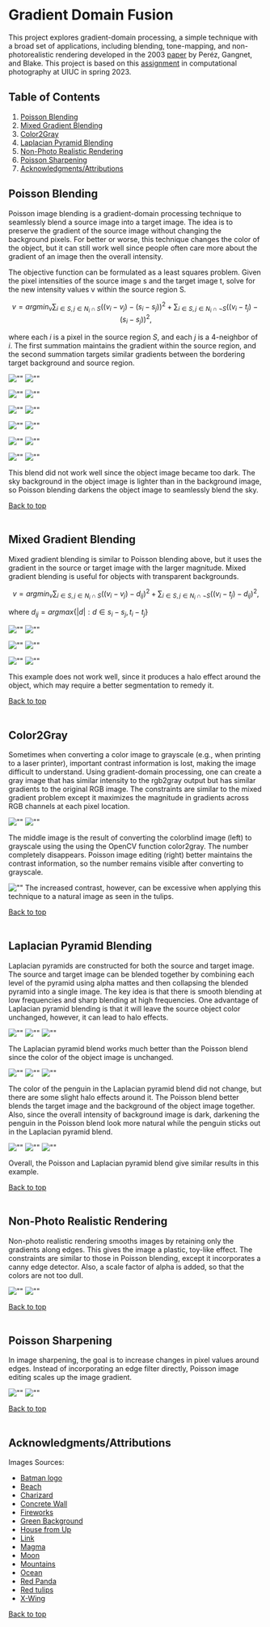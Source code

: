 # Gradient Domain Fusion
This project explores gradient-domain processing, a simple technique with a broad set of applications, including blending, tone-mapping, and non-photorealistic rendering developed in the 2003 [paper](https://www.cs.jhu.edu/~misha/Fall07/Papers/Perez03.pdf) by Peréz, Gangnet, and Blake. This project is based on this [assignment](https://yxw.cs.illinois.edu/course/CS445/Content/projects/gradient/ComputationalPhotography_ProjectGradient.html) in computational photography at UIUC in spring 2023.

## Table of Contents
1. [Poisson Blending](#poisson-blending)
1. [Mixed Gradient Blending](#mixed-gradient-blending)
1. [Color2Gray](#color2gray)
1. [Laplacian Pyramid Blending](#laplacian-pyramid-blending)
1. [Non-Photo Realistic Rendering](#non-photo-realistic-rendering)
1. [Poisson Sharpening](#poisson-sharpening)
1. [Acknowledgments/Attributions](#acknowledgmentsattributions)

## Poisson Blending
Poisson image blending is a gradient-domain processing technique to seamlessly blend a source image into a target image. The idea is to preserve the gradient of the source image without changing the background pixels. For better or worse, this technique changes the color of the object, but it can still work well since people often care more about the gradient of an image then the overall intensity. 

The objective function can be formulated as a least squares problem. Given the pixel intensities of the source image s and the target image t, solve for the new intensity values v within the source region S.

$$
v=argmin_v \sum_{i\in S, j \in N_i \cap S} \bigl( (v_i - v_j) - (s_i - s_j) \bigr)^2  + \sum_{i\in S, j \in N_i \cap \neg S} \bigl( (v_i - t_j) - (s_i - s_j) \bigr)^2,
$$

where each $i$ is a pixel in the source region $S$, and each $j$ is a 4-neighbor of $i$. The first summation maintains the gradient within the source region, and the second summation targets similar gradients between the bordering target background and source region.


![""](output/blend-panel_penguin_snow.png "title")
![""](output/poissonBlend_penguin_snow.png "title")

![""](output/blend-panel_penguin-snow2.png "title")
![""](output/poissonBlend_penguin-snow2.png "title")

![""](output/blend-panel_moon_fireworks.png "title")
![""](output/poissonBlend_moon_fireworks.png "title")

![""](output/blend-panel_redpanda_beach.png "title")
![""](output/poissonBlend_redpanda_beach.png "title")


![""](output/blend-panel_xwing_tikal.png "title")
![""](output/poissonBlend_xwing_tikal.png "title")

![""](output/blend-panel_houseUp_mountains.png "title")
![""](output/poissonBlend_houseUp_mountains.png "title")

This blend did not work well since the object image became too dark. The sky background in the object image is lighter than in the background image, so Poisson blending darkens the object image to seamlessly blend the sky.

[Back to top](#table-of-contents)
<br>
<br>





## Mixed Gradient Blending
Mixed gradient blending is similar to Poisson blending above, but it uses the gradient in the source or target image with the larger magnitude. Mixed gradient blending is useful for objects with transparent backgrounds. 

$$
v=argmin_v \sum_{i \in S, j \in N_i \cap S} \bigl( (v_i - v_j) - d_{ij} \bigr)^2  + \sum_{i \in S, j \in N_i \cap \neg S} \bigl( (v_i - t_j) - d_{ij} \bigr)^2,
$$

where $d_{ij} = argmax\lbrace{|d| : d \in {s_i - s_j, t_i - t_j}\rbrace}$

![""](output/blend-panel_batman_wall.png "title")
![""](output/poissonBlend_batman_wall.png "title")

![""](output/blend-panel_charizard_magma.png "title")
![""](output/poissonBlend_charizard_magma.png "title")

![""](output/blend-panel_link_green.png "title")
![""](output/poissonBlend_link_green.png "title")

This example does not work well, since it produces a halo effect around the object, which may require a better segmentation to remedy it.

[Back to top](#table-of-contents)
<br>
<br>



## Color2Gray
Sometimes when converting a color image to grayscale (e.g., when printing to a laser printer), important contrast information is lost, making the image difficult to understand. Using gradient-domain processing, one can create a gray image that has similar intensity to the rgb2gray output but has similar gradients to the original RGB image. The constraints are similar to the mixed gradient problem except it maximizes the magnitude in gradients across RGB channels at each pixel location.

![""](output/color2gray_colorBlind4.png "title")
![""](output/color2gray_colorBlind8.png "title")

The middle image is the result of converting the colorblind image (left) to grayscale using the using the OpenCV function color2gray. The number completely disappears. Poisson image editing (right) better maintains the contrast information, so the number remains visible after converting to grayscale.


![""](output/color2gray_red_tulips.png "title")
The increased contrast, however, can be excessive when applying this technique to a natural image as seen in the tulips.


[Back to top](#table-of-contents)
<br>
<br>



## Laplacian Pyramid Blending
Laplacian pyramids are constructed for both the source and target image. The source and target image can be blended together by combining each level of the pyramid using alpha mattes and then collapsing the blended pyramid into a single image. The key idea is that there is smooth blending at low frequencies and sharp blending at high frequencies. One advantage of Laplacian pyramid blending is that it will leave the source object color unchanged, however, it can lead to halo effects.

![""](output/object-panel_houseUp_mountains.png "title")
![""](output/laplacian_houseUp_mountains.png "title")
![""](output/blends-panel_houseUp_mountains.png "title")

The Laplacian pyramid blend works much better than the Poisson blend since the color of the object image is unchanged.

![""](output/object-panel_penguin_snow.png "title")
![""](output/laplacian_penguin_snow.png "title")
![""](output/blends-panel_penguin_snow.png "title")

The color of the penguin in the Laplacian pyramid blend did not change, but there are some slight halo effects around it. The Poisson blend better blends the target image and the background of the object image together. Also, since the overall intensity of background image is dark, darkening the penguin in the Poisson blend look more natural while the penguin sticks out in the Laplacian pyramid blend.


![""](output/object-panel_redpanda_beach.png "title")
![""](output/laplacian_redpanda_beach.png "title")
![""](output/blends-panel_redpanda_beach.png "title")

Overall, the Poisson and Laplacian pyramid blend give similar results in this example.


[Back to top](#table-of-contents)
<br>
<br>




## Non-Photo Realistic Rendering
Non-photo realistic rendering smooths images by retaining only the gradients along edges. This gives the image a plastic, toy-like effect. The constraints are similar to those in Poisson blending, except it incorporates a canny edge detector. Also, a scale factor of alpha is added, so that the colors are not too dull.

![""](output/npr_freya.png "title")
![""](output/npr_red-tulips.png "title")


[Back to top](#table-of-contents)
<br>
<br>




## Poisson Sharpening
In image sharpening, the goal is to increase changes in pixel values around edges. Instead of incorporating an edge filter directly, Poisson image editing scales up the image gradient.

![""](output/sharp_sharp-sea.png "title")
![""](output/sharp_sharp-link.png "title")


[Back to top](#table-of-contents)
<br>
<br>




## Acknowledgments/Attributions
Images Sources:
- [Batman logo](https://www.google.com/url?sa=i&url=https%3A%2F%2Fwww.supercoloring.com%2Fes%2Fmanualidades-de-papel%2Fplantilla-imprimible-del-logo-de-batman&psig=AOvVaw0riA2CN2QQOiDC_FMsLWop&ust=1677894143565000&source=images&cd=vfe&ved=0CBAQjRxqFwoTCLCQh--1wP0CFQAAAAAdAAAAABAD)
- [Beach](https://calmatters.org/health/coronavirus/2020/04/orange-county-coronavirus-beaches-closed-california-state-parks/)
- [Charizard](http://clipart-library.com/clipart/BigAAneBT.htm)
- [Concrete Wall](https://www.etsy.com/listing/949270109/concrete-wall-peel-and-stick-mural)
- [Fireworks](https://www.bbc.co.uk/programmes/articles/4gGSvzclrSpt07tRzhrmykB/eight-fizzling-facts-about-fireworks)
- [Green Background](https://www.impactplus.com/blog/the-psychology-of-design-the-color-green)
- [House from Up](https://www.artstation.com/artwork/bKzZDa)
- [Link](https://www.drawingskill.com/art/82828)
- [Magma](https://scitechdaily.com/magma-beneath-a-long-dormant-volcano-has-been-observed-moving-upwards/)
- [Moon](https://www.calcalistech.com/ctechnews/article/91yk29jmp)
- [Mountains](https://peakvisor.com/adm/colorado.html)
- [Ocean](https://www.thoughtco.com/why-is-the-ocean-blue-609420)
- [Red Panda](https://socksforanimals.com/blogs/wildlife-projects/red-panda-network)
- [Red tulips](https://www.wttee.com/?category_id=2064633)
- [X-Wing](https://starwars.fandom.com/wiki/X-wing_starfighter?file=Xwing-SWB.jpg)


[Back to top](#table-of-contents)
<br>
<br>
